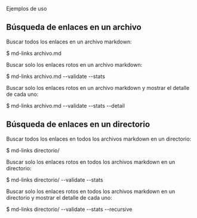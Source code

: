  Ejemplos de uso

## Búsqueda de enlaces en un archivo

Buscar todos los enlaces en un archivo markdown:

$ md-links archivo.md


Buscar solo los enlaces rotos en un archivo markdown:

$ md-links archivo.md --validate --stats


Buscar solo los enlaces rotos en un archivo markdown y mostrar el detalle de cada uno:

$ md-links archivo.md --validate --stats --detail


## Búsqueda de enlaces en un directorio

Buscar todos los enlaces en todos los archivos markdown en un directorio:

$ md-links directorio/


Buscar solo los enlaces rotos en todos los archivos markdown en un directorio:

$ md-links directorio/ --validate --stats


Buscar solo los enlaces rotos en todos los archivos markdown en un directorio y mostrar el detalle de cada uno:

$ md-links directorio/ --validate --stats --recursive
